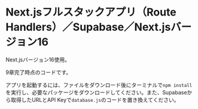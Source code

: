 # Next.jsフルスタックアプリ（Route Handlers）／Supabase／Next.jsバージョン16

Next.jsバージョン16使用。

9章完了時点のコードです。

アプリを起動するには、ファイルをダウンロード後にターミナルで`npm install`を実行し、必要なパッケージをダウンロードしてください。また、Supabaseから取得したURLとAPI Keyで`database.js`のコードを置き換えてください。